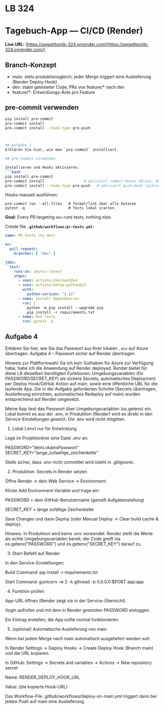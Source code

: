 # LB 324

# Tagebuch-App — CI/CD (Render)

**Live URL:** [https://aggetttomlb-324.onrender.com](https://aggetttomlb-324.onrender.com/)

## Branch-Konzept
- main: stets produktionsgleich; jeder Merge triggert eine Auslieferung (Render Deploy Hook)
- dev: stabil getesteter Code; PRs von feature/* nach dev
- feature/*: Entwicklungs-Äste pro Feature

## pre-commit verwenden
```bash
pip install pre-commit
pre-commit install
pre-commit install --hook-type pre-push



## Aufgabe 2
Erklären Sie hier, wie man `pre-commit` installiert.

## pre-commit verwenden

Installieren und Hooks aktivieren:
```bash
pip install pre-commit
pre-commit install                  # aktiviert commit-Hooks (Black, Ruff, isort)
pre-commit install --hook-type pre-push   # aktiviert push-Hook (pytest)
```
Hooks manuell ausführen:
```
pre-commit run --all-files   # format/lint über alle Dateien
pytest -q                    # Tests lokal starten
```


**Goal:** Every PR targeting `dev` runs tests, nothing else.

Create file **`.github/workflows/pr-tests.yml`**:

```yaml
name: PR tests (to dev)

on:
  pull_request:
    branches: [ "dev" ]

jobs:
  test:
    runs-on: ubuntu-latest
    steps:
      - uses: actions/checkout@v4
      - uses: actions/setup-python@v5
        with:
          python-version: "3.12"
      - name: Install dependencies
        run: |
          python -m pip install --upgrade pip
          pip install -r requirements.txt
      - name: Run tests
        run: pytest -q
```



## Aufgabe 4
Erklären Sie hier, wie Sie das Passwort aus Ihrer lokalen `.env` auf Azure übertragen.
Aufgabe 4 – Passwort sicher auf Render übertragen 

Hinweis zur Plattformwahl:
Da ich kein Guthaben für Azure zur Verfügung habe, habe ich die Anwendung auf Render deployed. Render bietet für diese LB dieselben benötigten Funktionen: Umgebungsvariablen (für PASSWORD/SECRET_KEY) als sichere Secrets, automatisches Deployment per Deploy Hook/GitHub Action auf main, sowie eine öffentliche URL für die laufende App. Die in der Aufgabe geforderten Schritte (Secrets übertragen, Auslieferung einrichten, automatisches Redeploy auf main) wurden entsprechend auf Render umgesetzt.

Meine App liest das Passwort über Umgebungsvariablen (os.getenv) ein. Lokal kommt es aus der .env, in Produktion (Render) wird es direkt in den Service-Einstellungen gesetzt. Die .env wird nicht mitgitten.

1) Lokal (.env) nur für Entwicklung

Lege im Projektordner eine Datei .env an:

PASSWORD="deinLokalesPasswort"
SECRET_KEY="lange_zufaellige_zeichenkette"


Stelle sicher, dass .env nicht committet wird (steht in .gitignore).

2) Produktion: Secrets in Render setzen

Öffne Render → dein Web Service → Environment.

Klicke Add Environment Variable und trage ein:

PASSWORD = dein GitHub-Benutzername (gemäß Aufgabenstellung)

SECRET_KEY = lange zufällige Zeichenkette

Save Changes und dann Deploy (oder Manual Deploy → Clear build cache & deploy).

Hinweis: In Produktion wird keine .env verwendet. Render stellt die Werte als echte Umgebungsvariablen bereit; der Code greift via os.getenv("PASSWORD") und os.getenv("SECRET_KEY") darauf zu.

3) Start-Befehl auf Render

In den Service-Einstellungen:

Build Command: pip install -r requirements.txt

Start Command: gunicorn -w 2 -k gthread -b 0.0.0.0:$PORT app:app

4) Funktion prüfen

App-URL öffnen (Render zeigt sie in der Service-Übersicht).

/login aufrufen und mit dem in Render gesetzten PASSWORD einloggen.

Ein Eintrag erstellen; die App sollte normal funktionieren.

5) (optional) Automatische Auslieferung von main

Wenn bei jedem Merge nach main automatisch ausgeliefert werden soll:

In Render Settings → Deploy Hooks → Create Deploy Hook (Branch main) und die URL kopieren.

In GitHub: Settings → Secrets and variables → Actions → New repository secret

Name: RENDER_DEPLOY_HOOK_URL

Value: (die kopierte Hook-URL)

Das Workflow-File .github/workflows/deploy-on-main.yml triggert dann bei jedem Push auf main eine Auslieferung.

